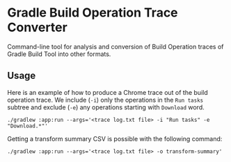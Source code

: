 # Gradle Build Operation Trace Converter

Command-line tool for analysis and conversion of Build Operation traces of Gradle Build Tool into other formats.

## Usage

Here is an example of how to produce a Chrome trace out of the build operation trace.
We include (`-i`) only the operations in the `Run tasks` subtree and exclude (`-e`) any operations starting with `Download` word.

```
./gradlew :app:run --args='<trace log.txt file> -i "Run tasks" -e "Download.*"'
```

Getting a transform summary CSV is possible with the following command:

```
./gradlew :app:run --args='<trace log.txt file> -o transform-summary'
```
